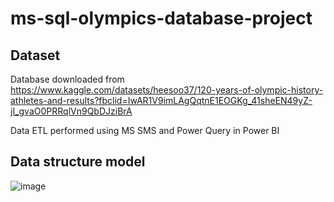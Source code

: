 ﻿# ms-sql-olympics-database-project

## Dataset
Database downloaded from https://www.kaggle.com/datasets/heesoo37/120-years-of-olympic-history-athletes-and-results?fbclid=IwAR1V9imLAgQqtnE1EOGKg_41sheEN49yZ-jI_gvaO0PRRqlVn9QbDJziBrA

Data ETL performed using MS SMS and Power Query in Power BI

## Data structure model
![image](https://github.com/maciej-polcyn/ms-sql-olympics-database-project/assets/124600887/0d3a494e-c0ce-4168-a776-ba1af108ac89)


